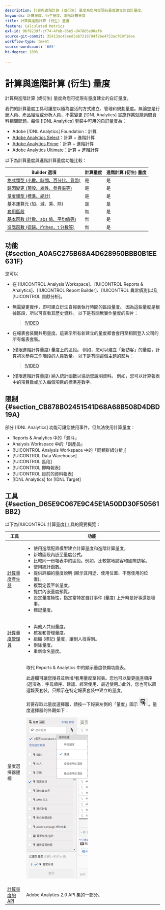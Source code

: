 ```yaml
---
description: 計算與進階計算 (或衍生) 量度為您可從現有量度建立的自訂量度。
keywords: 計算量度、衍生量度、進階計算量度
title: 計算與進階計算 (衍生) 量度
feature: Calculated Metrics
exl-id: 9bf8239f-cf74-4feb-85e5-d47805e90afb
source-git-commit: 35413ac43eed5ab7218794f26e4753acf08f18ee
workflow-type: tm+mt
source-wordcount: '605'
ht-degree: 100%

---
```


# 計算與進階計算 (衍生) 量度

計算與進階計算 (或衍生) 量度為您可從現有量度建立的自訂量度。

我們的計算量度工具可讓您以極為靈活的方式建立、管理和規劃量度。無論您是行銷人員、產品經理或分析人員，不需變更 [!DNL Analytics] 實施作業就能詢問資料相關問題。每個 [!DNL Analytics] 套裝中可用的自訂量度為：

* Adobe [!DNL Analytics] Foundation：計算
* [Adobe Analytics Select](https://www.adobe.com/tw/data-analytics-cloud/analytics/select.html)：計算 + 進階計算
* [Adobe Analytics Prime](https://www.adobe.com/tw/data-analytics-cloud/analytics.htmlanalytics/prime.html)：計算 + 進階計算
* [Adobe Analytics Ultimate](https://www.adobe.com/tw/data-analytics-cloud/analytics/ultimate.html)：計算 + 進階計算

以下為計算量度與進階計算量度功能比較：

| Builder 選項 | 計算量度 | 進階計算 (衍生) 量度 |
|---|---|---|
| [格式類型 (小數、時間、百分比、貨幣)](/help/components/c-calcmetrics/c-workflow/cm-workflow/c-build-metrics/cm-build-metrics.md) | 是 | 是 |
| [歸因變更 (預設、線性、參與率等)](/help/components/c-calcmetrics/c-workflow/cm-workflow/c-build-metrics/m-metric-type-alloc.md) | 是 | 是 |
| [量度類型 (標準、總計)](/help/components/c-calcmetrics/c-workflow/cm-workflow/c-build-metrics/m-metric-type-alloc.md) | 是 | 是 |
| 基本運算元 (加、減、乘、除) | 是 | 是 |
| [套用區段](/help/components/c-calcmetrics/c-workflow/cm-workflow/c-build-metrics/metrics-with-segments.md) | 無 | 是 |
| [基本函數 (計數、abs 值、平均值等)](/help/components/c-calcmetrics/cm-reference/cm-functions.md) | 無 | 是 |
| [進階函數 (迴歸、if/then、t 分數等)](/help/components/c-calcmetrics/cm-reference/cm-adv-functions.md) | 無 | 是 |

## 功能 {#section_A0A5C275B68A4D628950BBB0B1EE631F}

您可以

* 在 [!UICONTROL Analysis Workspace]、[!UICONTROL Reports &amp; Analytics]、[!UICONTROL Report Builder]、[!UICONTROL 異常偵測]以及[!UICONTROL 貢獻分析]。
* 無需變更實作，即可建立衍生自報表執行時間的區段量度。 因為這些量度是根據區段，所以可查看其歷史資料。 以下是有關無實作量度的影片：

   >[!VIDEO](https://video.tv.adobe.com/v/25407/?quality=12)

* 在報表套裝間共用量度。這表示所有新建立的量度都會套用至相同登入公司的所有報表套裝。
* (僅限進階計算量度) 量度上的區段。 例如，您可以建立「新訪客」的量度，計算初次參與工作階段的人員數量。 以下是有關這個主題的影片：

   >[!VIDEO](https://video.tv.adobe.com/v/25409/?quality=12)

* (僅限進階計算量度) 納入統計函數以協助您說明資料。 例如，您可以計算報表中的項目數或加入每個項目的標準差數字。

## 限制 {#section_CB878B02451541D68A68B508D4DBD19A}

部分 [!DNL Analytics] 功能可讓您使用事件，但無法使用計算量度：

* Reports &amp; Analytics 中的「漏斗」
* Analysis Workspace 中的「副產品」
* [!UICONTROL Analysis Workspace 中的「同類群組分析」]
* [!UICONTROL Data Warehouse]
* [!UICONTROL 區段]
* [!UICONTROL 即時報表]
* [!UICONTROL 目前的資料報表]
* [!DNL Analytics] for [!DNL Target]

## 工具 {#section_D65E9C067E9C45E1A50DD30F50561BB2}

以下為[!UICONTROL 計算量度]工具的簡要概覽：

<table id="table_520AFE97DB514958ABE23FD3C9CE0ABD"> 
 <thead> 
  <tr> 
   <th colname="col1" class="entry"> 工具 </th> 
   <th colname="col2" class="entry"> 功能 </th> 
  </tr>
 </thead>
 <tbody> 
  <tr> 
   <td colname="col1"><a href="/help/components/c-calcmetrics/c-workflow/cm-workflow/c-build-metrics/cm-build-metrics.md"  > 計算量度產生器</a> </td> 
   <td colname="col2"> 
    <ul id="ul_E6F02AB9DF204C2F9A0AC92A31594B3E"> 
     <li id="li_A4A6E716374243A190C539A3F4A41C0C">使用進階配置模型建立計算量度和進階計算量度。 </li> 
     <li id="li_C8C97BA4E227463E98077ABA5818FFC6">新增區段內嵌至量度公式。 </li> 
     <li id="li_8503D9E06A3C46569B5CDB4B90F72446">比較同一份報表中的區段。例如，比較當地訪客和國際訪客。 </li> 
     <li id="li_4B528FDE1F96400DBA0D3276408FF919">使用統計函數。 </li> 
     <li id="li_C1162B1EA6784B8189A8A87E2B0DA79A">提供詳細的量度說明 (顯示其用途、使用位置、不應使用的位置)。 </li> 
     <li id="li_DEA13F5E8BF94AF1B311C467FE6E2A74">複製定義至新量度。 </li> 
     <li id="li_8C21F55015D44910904202D2BF74221C">提供內嵌量度預覽。 </li> 
     <li id="li_3704F66C321C477F9D4F52E068C231BD">設定量度極性，指定當特定自訂事件 (量度) 上升時是好事還是壞事。 </li> 
     <li id="li_9D45319FA965476FB1C90DE8AA72BBD7">標記量度。 </li> 
    </ul> </td> 
  </tr> 
  <tr> 
   <td colname="col1"><a href="/help/components/c-calcmetrics/c-workflow/cm-workflow/cm-manager.md"  > 計算量度管理員</a> </td> 
   <td colname="col2"> 
    <ul id="ul_E4D20D5DD3904CC6A85785B5BD4C1B1E"> 
     <li id="li_E0B216BA1478406EB6212263DF71D85B">與他人共用量度。 </li> 
     <li id="li_96EB16FAF3454211AAEF78EA5B08927F">核准和管理量度。 </li> 
     <li id="li_3ADBD2428EAC4B0AA61222D87C3AF2B7">組織 (標記) 量度，讓別人找得到。 </li> 
     <li id="li_726F3C3390744E49BA63606FE196880E">刪除量度。 </li> 
     <li id="li_F306BA4FA8AF4A6E987BA62634659A2F">重新命名量度。 </li> 
    </ul> </td> 
  </tr> 
  <tr> 
   <td colname="col1"> 量度選擇器邊欄 </td> 
   <td colname="col2"> <p>取代 <span class="uicontrol"> Reports &amp; Analytics</span> 中的<span class="uicontrol">顯示量度</span>快顯功能表。 </p> <p>此邊欄可讓您搜尋並新增/套用量度至報表。您也可以變更<a href="/help/components/c-calcmetrics/c-workflow/cm-workflow/cm-finding.md"  >排序</a>順序 (選項為：字母順序、建議、經常使用、最近使用。)此外，您也可以篩選報表套裝，只顯示在特定報表套裝中建立的量度。 </p> <p>若要存取此量度選擇器，請按一下報表左側的「量度」圖示 <img placement="inline"  src="assets/metrics_icon.png" width="30px" id="image_2C6F20B4E634486B95BACD4CA47EF991" />。量度選擇器的外觀如下： </p> <p><img src="assets/metrics_rail.png" width="200px" id="image_379523E9AFEC4CF08D20C42C740AA358" /> </p> </td> 
  </tr> 
  <tr> 
   <td colname="col1"><a href="https://www.adobe.io/apis/experiencecloud/analytics/docs.html#!AdobeDocs/analytics-2.0-apis/master/README.md"  > 計算量度的 API</a> </td> 
   <td colname="col2"> <p>Adobe Analytics 2.0 API 集的一部分。 </p> </td> 
  </tr> 
 </tbody> 
</table>
